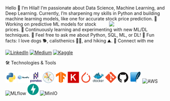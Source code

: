 Hello 👋 I’m Hilal!
I’m passionate about Data Science, Machine Learning, and Deep Learning. Currently, I’m sharpening my skills in Python and building machine learning models, like one for accurate stock price prediction.
<img align="right" src="https://media1.giphy.com/media/13HgwGsXF0aiGY/giphy.gif" width="180"/>
🔭 Working on predictive ML models for stock prices.
🌱 Continuously learning and experimenting with new ML/DL techniques.
💬 Feel free to ask me about Python, SQL, ML, or DL!
🌟 Fun facts: I love dogs 🐕, calisthenics 🤸🏽, and hiking ⛰️.
🔗 Connect with me
<p align="left"> <a href="https://www.linkedin.com/in/hilal-alpak-98173b130/" target="_blank"><img src="https://raw.githubusercontent.com/rahuldkjain/github-profile-readme-generator/master/src/images/icons/Social/linked-in-alt.svg" alt="LinkedIn" width="35"/></a> <a href="https://medium.com/@hhilalalpak" target="_blank"><img src="https://raw.githubusercontent.com/rahuldkjain/github-profile-readme-generator/master/src/images/icons/Social/medium.svg" alt="Medium" width="35"/></a> <a href="https://www.kaggle.com/hilalalpak" target="_blank"><img src="https://raw.githubusercontent.com/rahuldkjain/github-profile-readme-generator/master/src/images/icons/Social/kaggle.svg" alt="Kaggle" width="35"/></a> </p>
🛠️ Technologies & Tools
<p align="left"> <img src="https://raw.githubusercontent.com/devicons/devicon/master/icons/python/python-original.svg" alt="Python" width="35" /> <img src="https://raw.githubusercontent.com/devicons/devicon/master/icons/numpy/numpy-original-wordmark.svg" alt="NumPy" width="35" /> <img src="https://raw.githubusercontent.com/devicons/devicon/master/icons/pandas/pandas-original-wordmark.svg" alt="Pandas" width="35" /> <img src="https://raw.githubusercontent.com/devicons/devicon/master/icons/matplotlib/matplotlib-original.svg" alt="Matplotlib" width="35" /> <img src="https://raw.githubusercontent.com/devicons/devicon/master/icons/tensorflow/tensorflow-original.svg" alt="TensorFlow" width="35" /> <img src="https://raw.githubusercontent.com/devicons/devicon/master/icons/keras/keras-original.svg" alt="Keras" width="35" /> <img src="https://raw.githubusercontent.com/devicons/devicon/master/icons/pytorch/pytorch-original.svg" alt="PyTorch" width="35" /> <img src="https://raw.githubusercontent.com/devicons/devicon/master/icons/docker/docker-original-wordmark.svg" alt="Docker" width="35" /> <img src="https://raw.githubusercontent.com/devicons/devicon/master/icons/git/git-original.svg" alt="Git" width="35" /> <img src="https://raw.githubusercontent.com/devicons/devicon/master/icons/github/github-original.svg" alt="GitHub" width="35" /> <img src="https://raw.githubusercontent.com/devicons/devicon/master/icons/sqlite/sqlite-original.svg" alt="SQL" width="35" /> <img src="https://raw.githubusercontent.com/devicons/devicon/master/icons/aws/aws-original.svg" alt="AWS" width="35" /> <img src="https://user-images.githubusercontent.com/17848490/219058675-ae83b435-7432-4628-8f08-86e7a29d8fb4.svg" alt="MLflow" width="35" /> <img src="https://raw.githubusercontent.com/devicons/devicon/master/icons/fastapi/fastapi-original.svg" alt="FastAPI" width="35" /> <img src="https://min.io/resources/img/logo/MINIO_wordmark.png" alt="MinIO" width="35" /> </p>
